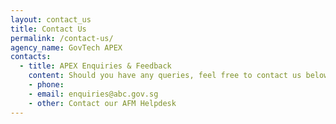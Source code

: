 ```yaml
---
layout: contact_us
title: Contact Us
permalink: /contact-us/
agency_name: GovTech APEX
contacts:
  - title: APEX Enquiries & Feedback
    content: Should you have any queries, feel free to contact us below.
    - phone: 
    - email: enquiries@abc.gov.sg
    - other: Contact our AFM Helpdesk
---
```


